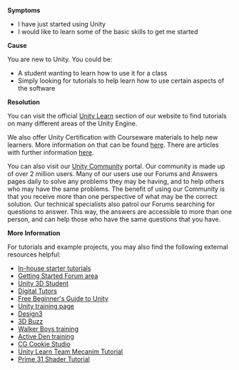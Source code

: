 

**Symptoms**


- I have just started using Unity
- I would like to learn some of the basic skills to get me started



**Cause**



You are new to Unity. You could be:


- A student wanting to learn how to use it for a class
- Simply looking for tutorials to help learn how to use certain aspects of the software



**Resolution**



You can visit the official [Unity Learn](http://www.unity3d.com/learn) section of our website to find tutorials on many different areas of the Unity Engine.



We also offer Unity Certification with Courseware materials to help new learners. More information on that can be found [here](https://certification.unity.com/). There are articles with further information [here](/hc/en-us/sections/201863903-Certification).



You can also visit our [Unity Community](http://forum.unity3d.com) portal. Our community is made up of over 2 million users. Many of our users use our Forums and Answers pages daily to solve any problems they may be having, and to help others who may have the same problems. The benefit of using our Community is that you receive more than one perspective of what may be the correct solution.
Our technical specialists also patrol our Forums searching for questions to answer. This way, the answers are accessible to more than one person, and can help those who have the same questions that you have.



**More Information**



For tutorials and example projects, you may also find the following external resources helpful:


- [In-house starter tutorials](http://video.unity3d.com/channel/1649856/tutorials)
- [Getting Started Forum area](https://forum.unity3d.com/forums/getting-started.82/)
- [Unity 3D Student](http://www.unity3dstudent.com)
- [Digital Tutors](/hc/admin/articles/205645749-How-do-I-learn-how-to-use-Unity-/Introduction%20to%20Unity%20-%20http:/www.digitaltutors.com/11/training.php?pid=571)
- [Free Beginner's Guide to Unity](http://www.digitaltutors.com/11/training.php?pid=572)
- [Unity training page](http://www.digitaltutors.com/training/unity-tutorials)
- [Design3](http://www.design3.com)
- [3D Buzz](http://www.3dbuzz.com)
- [Walker Boys training](http://www.walkerboystudio.com/html/unity_course_start_here__free_.html)
- [Active Den training](http://active.tutsplus.com/?s=unity)
- [CG Cookie Studio](http://cgcookie.com/unity/)
- [Unity Learn Team Mecanim Tutorial](http://www.youtube.com/watch?v=Xx21y9eJq1U&amp;feature=youtu.be)
- [Prime 31 Shader Tutorial](http://www.youtube.com/playlist?list=PLb8LPjN5zpx1tauZfNE1cMIIPy15UlJNZ)





